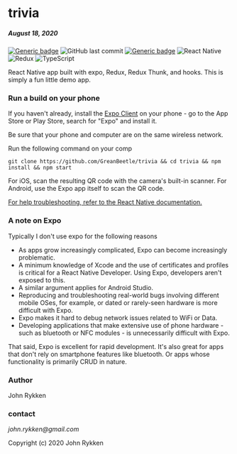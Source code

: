 # trivia 
##### August 18, 2020 

[![Generic badge](https://img.shields.io/badge/license-MIT-green.svg?style=plastic&labelColor=36566F)](https://shields.io/)
![GitHub last commit](https://img.shields.io/github/last-commit/GreanBeetle/trivia?style=plastic&labelColor=36566F)
[![Generic badge](https://img.shields.io/badge/build-passing-brightgreen.svg?style=plastic&labelColor=36566F)](https://shields.io/)
![React Native](https://img.shields.io/static/v1?message=React-Native&color=61dafb&style=plastic&logo=react&label=&labelColor=36566F)
![Redux](https://img.shields.io/static/v1?message=Redux-4.0.5&color=764abc&style=plastic&logo=redux&label=&labelColor=36566F)
![TypeScript](https://img.shields.io/static/v1?message=TypeScript&color=007acc&style=plastic&logo=typescript&label=&labelColor=36566F&logoColor=007acc)

React Native app built with expo, Redux, Redux Thunk, and hooks. This is simply a fun little demo app. 

### Run a build on your phone

If you haven't already, install the [Expo Client](https://expo.io/) on your phone - go to the App Store or Play Store, search for "Expo" and install it. 

Be sure that your phone and computer are on the same wireless network. 

Run the following command on your comp 

`git clone https://github.com/GreanBeetle/trivia && cd trivia && npm install && npm start`

For iOS, scan the resulting QR code with the camera's built-in scanner. For Android, use the Expo app itself to scan the QR code. 

[For help troubleshooting, refer to the React Native documentation.](https://reactnative.dev/docs/environment-setup)


### A note on Expo 

Typically I don't use expo for the following reasons 

- As apps grow increasingly complicated, Expo can become increasingly problematic.  
- A minimum knowledge of Xcode and the use of certificates and profiles is critical for a React Native Developer. Using Expo, developers aren't exposed to this. 
- A similar argument applies for Android Studio. 
- Reproducing and troubleshooting real-world bugs involving different mobile OSes, for example, or dated or rarely-seen hardware is more difficult with Expo.  
- Expo makes it hard to debug network issues related to WiFi or Data. 
- Developing applications that make extensive use of phone hardware - such as bluetooth or NFC modules - is unnecessarily difficult with Expo.  

That said, Expo is excellent for rapid development. It's also great for apps that don't rely on smartphone features like bluetooth. Or apps whose functionality is primarily CRUD in nature. 

### Author

John Rykken

### contact

_john.rykken@gmail.com_

Copyright (c) 2020 John Rykken
